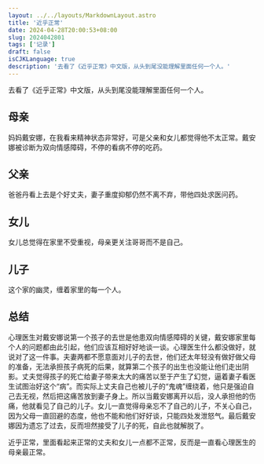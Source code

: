 ```yaml
---
layout: ../../layouts/MarkdownLayout.astro
title: '近乎正常'
date: 2024-04-28T20:00:53+08:00
slug: 2024042801
tags: ['记录']
draft: false
isCJKLanguage: true
description: '去看了《近乎正常》中文版，从头到尾没能理解里面任何一个人。'
---
```

去看了《近乎正常》中文版，从头到尾没能理解里面任何一个人。

## 母亲

妈妈戴安娜，在我看来精神状态非常好，可是父亲和女儿都觉得他不太正常。戴安娜被诊断为双向情感障碍，不停的看病不停的吃药。

## 父亲

爸爸丹看上去是个好丈夫，妻子重度抑郁仍然不离不弃，带他四处求医问药。

## 女儿

女儿总觉得在家里不受重视，母亲更关注哥哥而不是自己。

## 儿子

这个家的幽灵，缠着家里的每一个人。

## 总结

心理医生对戴安娜说第一个孩子的去世是他患双向情感障碍的关键，戴安娜家里每个人的问题都由此引起，他们应该互相好好地谈一谈。心理医生什么都没做好，就说对了这一件事。夫妻两都不愿意面对儿子的去世，他们还太年轻没有做好做父母的准备，无法承担孩子病死的后果，就算第二个孩子的出生也没能让他们走出阴影。丈夫觉得孩子的死亡给妻子带来太大的痛苦以至于产生了幻觉，逼着妻子看医生试图治好这个“病”。而实际上丈夫自己也被儿子的“鬼魂”缠绕着，他只是强迫自己去无视，然后把这痛苦放到妻子身上。所以当戴安娜离开以后，没人承担他的伤痛，他就看见了自己的儿子。女儿一直觉得母亲忘不了自己的儿子，不关心自己，因为父母一直回避的态度，他也不能和他们好好谈，只能四处发泄怒气。最后戴安娜因为遗忘了过去，反而坦然接受了儿子的死，自此也就解脱了。

近乎正常，里面看起来正常的丈夫和女儿一点都不正常，反而是一直看心理医生的母亲最正常。

